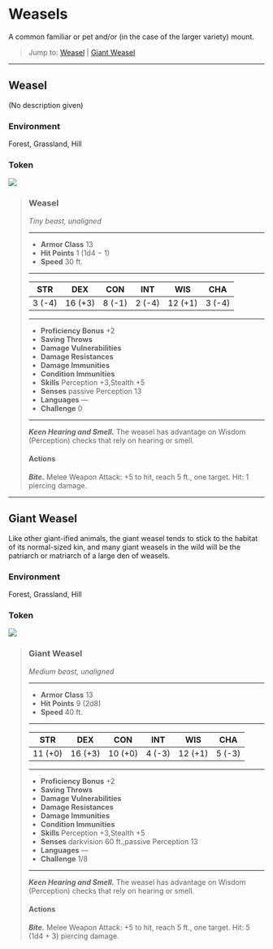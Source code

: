 # Weasels
A common familiar or pet and/or (in the case of the larger variety) mount.

> Jump to: [Weasel](Weasels.md#weasel) | [Giant Weasel](Weasels.md#giant-weasel)

---

## Weasel
(No description given)

### Environment
Forest, Grassland, Hill

### Token
![](Weasel-Token.png)

>### Weasel
>*Tiny beast, unaligned*
>___
>- **Armor Class** 13
>- **Hit Points** 1 (1d4 − 1)
>- **Speed** 30 ft.
>___
>|**STR**|**DEX**|**CON**|**INT**|**WIS**|**CHA**|
>|:---:|:---:|:---:|:---:|:---:|:---:|
>|3 (-4)|16 (+3)|8 (-1)|2 (-4)|12 (+1)|3 (-4)|
>
>___
>- **Proficiency Bonus** +2
>- **Saving Throws** 
>- **Damage Vulnerabilities** 
>- **Damage Resistances** 
>- **Damage Immunities** 
>- **Condition Immunities** 
>- **Skills** Perception +3,Stealth +5
>- **Senses** passive Perception 13
>- **Languages** —
>- **Challenge** 0
>___
>***Keen Hearing and Smell.*** The weasel has advantage on Wisdom (Perception) checks that rely on hearing or smell.
>
>#### Actions
>***Bite.*** Melee Weapon Attack: +5 to hit, reach 5 ft., one target. Hit: 1 piercing damage.
>

---

## Giant Weasel
Like other giant-ified animals, the giant weasel tends to stick to the habitat of its normal-sized kin, and many giant weasels in the wild will be the patriarch or matriarch of a large den of weasels.

### Environment
Forest, Grassland, Hill

### Token
![](GiantWeasel-Token.png)

>### Giant Weasel
>*Medium beast, unaligned*
>___
>- **Armor Class** 13
>- **Hit Points** 9 (2d8)
>- **Speed** 40 ft.
>___
>|**STR**|**DEX**|**CON**|**INT**|**WIS**|**CHA**|
>|:---:|:---:|:---:|:---:|:---:|:---:|
>|11 (+0)|16 (+3)|10 (+0)|4 (-3)|12 (+1)|5 (-3)|
>
>___
>- **Proficiency Bonus** +2
>- **Saving Throws** 
>- **Damage Vulnerabilities** 
>- **Damage Resistances** 
>- **Damage Immunities** 
>- **Condition Immunities** 
>- **Skills** Perception +3,Stealth +5
>- **Senses** darkvision 60 ft.,passive Perception 13
>- **Languages** —
>- **Challenge** 1/8
>___
>***Keen Hearing and Smell.*** The weasel has advantage on Wisdom (Perception) checks that rely on hearing or smell.
>
>#### Actions
>***Bite.*** Melee Weapon Attack: +5 to hit, reach 5 ft., one target. Hit: 5 (1d4 + 3) piercing damage.
>

